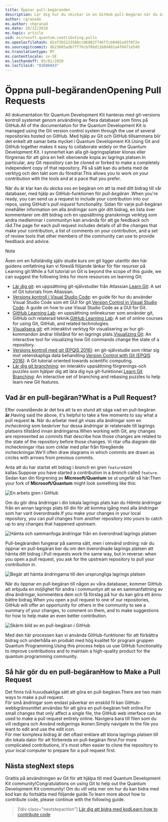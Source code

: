 ```yaml
---
title: Öppnar pull-begäranden
description: Lär dig hur du skickar in en GitHub pull-begäran när du är redo att bidra med kod eller dokumentation till Microsoft Quantum Development Kit.
author: cgranade
ms.author: chgranad
ms.date: 10/12/2018
ms.topic: article
uid: microsoft.quantum.contributing.pulls
ms.openlocfilehash: 82af3b5123588cc06882f746ffcb0402ad3f0f2e
ms.sourcegitcommit: db23885adb7ff76cbf8bd1160d401a4f0471e549
ms.translationtype: MT
ms.contentlocale: sv-SE
ms.lasthandoff: 05/01/2020
ms.locfileid: "82686843"
---
```

# <a name="opening-pull-requests"></a><span data-ttu-id="625b0-103">Öppna pull-begäranden</span><span class="sxs-lookup"><span data-stu-id="625b0-103">Opening Pull Requests</span></span> #

<span data-ttu-id="625b0-104">All dokumentation för Quantum Development Kit hanteras med git-versions kontroll systemet genom användning av flera databaser som finns på GitHub.</span><span class="sxs-lookup"><span data-stu-id="625b0-104">All of the documentation for the Quantum Development Kit is managed using the Git version control system through the use of several repositories hosted on GitHub.</span></span>
<span data-ttu-id="625b0-105">Med hjälp av Git och GitHub tillsammans blir det enkelt att samar beta mycket i Quantum Development Kit.</span><span class="sxs-lookup"><span data-stu-id="625b0-105">Using Git and GitHub together makes it easy to collaborate widely on the Quantum Development Kit.</span></span>
<span data-ttu-id="625b0-106">I synnerhet kan alla git-lagringsplatser klonas eller förgrenas för att göra en helt oberoende kopia av lagrings platsen.</span><span class="sxs-lookup"><span data-stu-id="625b0-106">In particular, any Git repository can be cloned or forked to make a completely independent copy of that repository.</span></span>
<span data-ttu-id="625b0-107">På så sätt kan du arbeta med de verktyg och den takt som du föredrar.</span><span class="sxs-lookup"><span data-stu-id="625b0-107">This allows you to work on your contribution with the tools and at a pace that you prefer.</span></span>

<span data-ttu-id="625b0-108">När du är klar kan du skicka oss en begäran om att ta med ditt bidrag till vår databaser, med hjälp av GitHub-funktionen för _pull-begäran_ .</span><span class="sxs-lookup"><span data-stu-id="625b0-108">When you're ready, you can send us a request to include your contribution into our repos, using GitHub's _pull request_ functionality.</span></span>
<span data-ttu-id="625b0-109">Sidan för varje pull-begäran innehåller information om alla ändringar som gör ditt bidrag, en lista över kommentarer om ditt bidrag och en uppsättning gransknings verktyg som andra medlemmar i communityn kan använda för att ge feedback och råd.</span><span class="sxs-lookup"><span data-stu-id="625b0-109">The page for each pull request includes details of all the changes that make your contribution, a list of comments on your contribution, and a set of review tools that other members of the community can use to provide feedback and advice.</span></span>

> [!NOTE]
> <span data-ttu-id="625b0-110">Även om en fullständig själv studie kurs om git ligger utanför den här guidens omfattning kan vi föreslå följande länkar för fler resurser på Learning git:</span><span class="sxs-lookup"><span data-stu-id="625b0-110">While a full tutorial on Git is beyond the scope of this guide, we can suggest the following links for more resources on learning Git:</span></span>
>
> - <span data-ttu-id="625b0-111">[Lär dig git](https://www.atlassian.com/git): en uppsättning git-självstudier från Atlassian.</span><span class="sxs-lookup"><span data-stu-id="625b0-111">[Learn Git](https://www.atlassian.com/git): A set of Git tutorials from Atlassian.</span></span>
> - <span data-ttu-id="625b0-112">[Versions kontroll i Visual Studio Code](https://code.visualstudio.com/docs/editor/versioncontrol): en guide för hur du använder Visual Studio Code som ett GUI för git.</span><span class="sxs-lookup"><span data-stu-id="625b0-112">[Version Control in Visual Studio Code](https://code.visualstudio.com/docs/editor/versioncontrol): A guide on how to use Visual Studio Code as a GUI for Git.</span></span>
> - <span data-ttu-id="625b0-113">[GitHub Learning Lab](https://lab.github.com/): en uppsättning onlinekurser som använder git, GitHub och relaterad teknik.</span><span class="sxs-lookup"><span data-stu-id="625b0-113">[GitHub Learning Lab](https://lab.github.com/): A set of online courses for using Git, GitHub, and related technologies.</span></span>
> - <span data-ttu-id="625b0-114">[Visualisera git](https://git-school.github.io/visualizing-git/): ett interaktivt verktyg för visualisering av hur git-kommandon ändrar tillstånd för en lagrings plats.</span><span class="sxs-lookup"><span data-stu-id="625b0-114">[Visualizing Git](https://git-school.github.io/visualizing-git/): An interactive tool for visualizing how Git commands change the state of a repository.</span></span>
> - <span data-ttu-id="625b0-115">[Versions kontroll med git (EPQIS 2016)](https://nbviewer.jupyter.org/github/QuinnPhys/PythonWorkshop-science/blob/master/lecture-1-scicomp-tools-part1.ipynb#Version-Control-with-Git-(50-Minutes)): en git-självstudie som riktar sig mot vetenskapliga data behandling.</span><span class="sxs-lookup"><span data-stu-id="625b0-115">[Version Control with Git (EPQIS 2016)](https://nbviewer.jupyter.org/github/QuinnPhys/PythonWorkshop-science/blob/master/lecture-1-scicomp-tools-part1.ipynb#Version-Control-with-Git-(50-Minutes)): A Git tutorial oriented towards scientific computing.</span></span>
> - <span data-ttu-id="625b0-116">[Lär dig git branchning](https://learngitbranching.js.org/): en interaktiv uppsättning förgrenings-och puzzles som hjälper dig att lära dig nya git-funktioner.</span><span class="sxs-lookup"><span data-stu-id="625b0-116">[Learn Git Branching](https://learngitbranching.js.org/): An interactive set of branching and rebasing puzzles to help learn new Git features.</span></span>

## <a name="what-is-a-pull-request"></a><span data-ttu-id="625b0-117">Vad är en pull-begäran?</span><span class="sxs-lookup"><span data-stu-id="625b0-117">What is a Pull Request?</span></span> ##

<span data-ttu-id="625b0-118">Efter ovanstående är det bra att ta en stund att säga vad en pull-begäran **är**.</span><span class="sxs-lookup"><span data-stu-id="625b0-118">Having said the above, it's helpful to take a few moments to say what a pull request **is**.</span></span>
<span data-ttu-id="625b0-119">När du arbetar med git visas alla ändringar som en _incheckning_ som beskriver hur dessa ändringar är relaterade till lagrings platsens tillstånd innan ändringarna.</span><span class="sxs-lookup"><span data-stu-id="625b0-119">When working with Git, any changes are represented as _commits_ that describe how those changes are related to the state of the repository before those changes.</span></span>
<span data-ttu-id="625b0-120">Vi ritar ofta diagram där incheckningar ritas som cirklar med pilar från föregående incheckningar.</span><span class="sxs-lookup"><span data-stu-id="625b0-120">We'll often draw diagrams in which commits are drawn as circles with arrows from previous commits.</span></span>

<span data-ttu-id="625b0-121">Anta att du har startat ett bidrag i _branch_ en gren `feature`som kallas.</span><span class="sxs-lookup"><span data-stu-id="625b0-121">Suppose you have started a contribution in a _branch_ called `feature`.</span></span>
<span data-ttu-id="625b0-122">Sedan kan din förgrening av **Microsoft/Quantum** se ut ungefär så här:</span><span class="sxs-lookup"><span data-stu-id="625b0-122">Then your fork of **Microsoft/Quantum** might look something like this:</span></span>

![En arbets gren i GitHub](~/media/git-workflow-step0.png)

<span data-ttu-id="625b0-124">Om du gör dina ändringar i din lokala lagrings plats kan du _Hämta_ ändringar från en annan lagrings plats till din för att komma igång med alla ändringar som har varit överordnade.</span><span class="sxs-lookup"><span data-stu-id="625b0-124">If you make your changes in your local repository, you can _pull_ changes from another repository into yours to catch up to any changes that happened upstream.</span></span>

![Hämta och sammanfoga ändringar från en överordnad lagrings platsen](~/media/git-workflow-step1.png)

<span data-ttu-id="625b0-126">Pull-begäranden fungerar på samma sätt, men i omvänd ordning: när du öppnar en pull-begäran ber du om den överordnade lagrings platsen att hämta ditt bidrag i.</span><span class="sxs-lookup"><span data-stu-id="625b0-126">Pull requests work the same way, but in reverse: when you open a pull request, you ask for the upstream repository to pull your contribution in.</span></span>

![Begär att hämta ändringarna till den ursprungliga lagrings platsen](~/media/git-workflow-step2.png)

<span data-ttu-id="625b0-128">När du öppnar en pull-begäran till någon av våra databaser, kommer GitHub att erbjuda en möjlighet för andra i communityn att se en sammanfattning av dina ändringar, kommentera dem och få förslag på hur du kan göra ett ännu bättre bidrag.</span><span class="sxs-lookup"><span data-stu-id="625b0-128">When you open a pull request to one of our repositories, GitHub will offer an opportunity for others in the community to see a summary of your changes, to comment on them, and to make suggestions for how to help make an even better contribution.</span></span>

![Skärm bild av en pull-begäran i GitHub](~/media/pull-request-header.png)

<span data-ttu-id="625b0-130">Med den här processen kan vi använda GitHub-funktioner för att förbättra bidrag och underhålla en produkt med hög kvalitet för program gruppen Quantum Programming.</span><span class="sxs-lookup"><span data-stu-id="625b0-130">Using this process helps us use GitHub functionality to improve contributions and to maintain a high-quality product for the quantum programming community.</span></span>

## <a name="how-to-make-a-pull-request"></a><span data-ttu-id="625b0-131">Så här gör du en pull-begäran</span><span class="sxs-lookup"><span data-stu-id="625b0-131">How to Make a Pull Request</span></span> ##

<span data-ttu-id="625b0-132">Det finns två huvudsakliga sätt att göra en pull-begäran.</span><span class="sxs-lookup"><span data-stu-id="625b0-132">There are two main ways to make a pull request.</span></span>  
<span data-ttu-id="625b0-133">För små ändringar som endast påverkar en enskild fil kan GitHub-webbgränssnittet användas för att göra en pull-begäran helt online.</span><span class="sxs-lookup"><span data-stu-id="625b0-133">For small changes that only affect a single file, the GitHub web interface can be used to make a pull request entirely online.</span></span> <span data-ttu-id="625b0-134">Navigera bara till filen som du vill redigera och Använd redigerings ikonen.</span><span class="sxs-lookup"><span data-stu-id="625b0-134">Simply navigate to the file you want to edit and use the edit icon.</span></span>  
<span data-ttu-id="625b0-135">För mer komplexa bidrag är det oftast enklare att klona lagrings platsen till din lokala dator för att förbereda en pull-begäran först.</span><span class="sxs-lookup"><span data-stu-id="625b0-135">For more complicated contributions, it's most often easier to clone the repository to your local computer to prepare for a pull request first.</span></span>

<!--
### Using the Web Interface ###

**TODO**

### Command-Line and GitHub Flow ###

Most of the time, it's easier to prepare a pull request on your own computer; that makes it easier to work incrementally, and to test your changes.
If you haven't already done so, the first step is to _fork_ the repository that you'd like to contribute to.
Forking makes a complete clone of the original repository, but under your GitHub account instead of under [Microsoft](http://github.com/Microsoft/) or [MicrosoftDocs](http://github.com/MicrosoftDocs/).
This way, you can edit your personal fork to your heart's content before making a pull request for your work.

**TODO: pick up here**

## Code Review and Etiquette ##

**TODO: PR ettiquette, reviews, etc.**

-->

## <a name="next-steps"></a><span data-ttu-id="625b0-136">Nästa steg</span><span class="sxs-lookup"><span data-stu-id="625b0-136">Next steps</span></span> ##

<span data-ttu-id="625b0-137">Grattis på användningen av Git för att hjälpa till med Quantum Development Kit community!</span><span class="sxs-lookup"><span data-stu-id="625b0-137">Congratulations on using Git to help out the Quantum Development Kit community!</span></span>
<span data-ttu-id="625b0-138">Om du vill veta mer om hur du kan bidra med kod kan du fortsätta med följande guide.</span><span class="sxs-lookup"><span data-stu-id="625b0-138">To learn more about how to contribute code, please continue with the following guide.</span></span>

> [!div class="nextstepaction"]
> [<span data-ttu-id="625b0-139">Lär dig att bidra med kod</span><span class="sxs-lookup"><span data-stu-id="625b0-139">Learn how to contribute code</span></span>](xref:microsoft.quantum.contributing.code)
